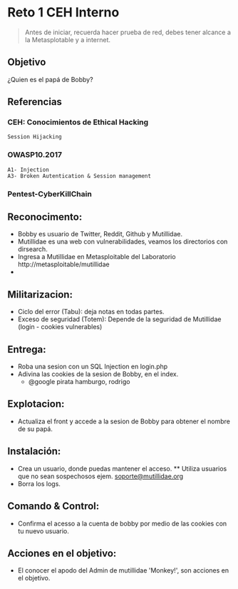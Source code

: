 # Reto 1 CEH Interno

> Antes de iniciar, recuerda hacer prueba de red, debes tener alcance a la Metasplotable y a internet.

## Objetivo
¿Quien es el papá de Bobby?

## Referencias
### CEH: Conocimientos de Ethical Hacking

	Session Hijacking

### OWASP10.2017

	A1- Injection
	A3- Broken Autentication & Session management

### Pentest-CyberKillChain

## Reconocimento: 

- Bobby es usuario de Twitter, Reddit, Github y Mutillidae. 
- Mutillidae es una web con vulnerabilidades, veamos los directorios con dirsearch.
- Ingresa a Mutillidae en Metasploitable del Laboratorio http://metasploitable/mutillidae
- 

## Militarizacion:
- Ciclo del error (Tabu): deja notas en todas partes.
- Exceso de seguridad (Totem): Depende de la seguridad de Mutillidae (login - cookies vulnerables)

## Entrega:
- Roba una sesion con un SQL Injection en login.php
- Adivina las cookies de la sesion de Bobby, en el index.
	* @google pirata hamburgo, rodrigo

## Explotacion:
- Actualiza el front y accede a la sesion de Bobby para obtener el nombre de su papá.
	
## Instalación:
- Crea un usuario, donde puedas mantener el acceso.
	** Utiliza usuarios que no sean sospechosos ejem. soporte@mutillidae.org
- Borra los logs.
	
## Comando & Control:
- Confirma el acesso a la cuenta de bobby por medio de las cookies con tu nuevo usuario.
		
## Acciones en el objetivo:
- El conocer el apodo del Admin de mutillidae 'Monkey!', son acciones en el objetivo.
